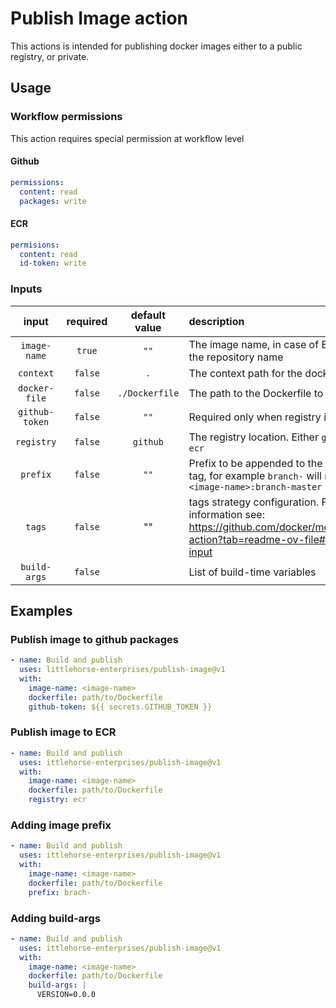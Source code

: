 # Publish Image action

This actions is intended for publishing docker images either to a public registry, or private.

## Usage

### Workflow permissions

This action requires special permission at workflow level

#### Github

```yaml
permissions:
  content: read
  packages: write
```

#### ECR

```yaml
permisions:
  content: read
  id-token: write
```

### Inputs

|     input      | required | default value  | description                                                                                                                    |
| :------------: | :------: | :------------: | :----------------------------------------------------------------------------------------------------------------------------- |
|  `image-name`  |  `true`  |      `""`      | The image name, in case of ECR it's the repository name                                                                        |
|   `context`    | `false`  |      `.`       | The context path for the docker build                                                                                          |
| `docker-file`  | `false`  | `./Dockerfile` | The path to the Dockerfile to build                                                                                            |
| `github-token` | `false`  |      `""`      | Required only when registry is `github`                                                                                        |
|   `registry`   | `false`  |    `github`    | The registry location. Either `github` or `ecr`                                                                                |
|    `prefix`    | `false`  |      `""`      | Prefix to be appended to the image tag, for example `branch-` will result on `<image-name>:branch-master`                      |
|     `tags`     | `false`  |       ""       | tags strategy configuration. For more information see: https://github.com/docker/metadata-action?tab=readme-ov-file#tags-input |
|  `build-args`  | `false`  |                | List of build-time variables                                                                                                   |

## Examples

### Publish image to github packages

```yaml
- name: Build and publish
  uses: littlehorse-enterprises/publish-image@v1
  with:
    image-name: <image-name>
    dockerfile: path/to/Dockerfile
    github-token: ${{ secrets.GITHUB_TOKEN }}
```

### Publish image to ECR

```yaml
- name: Build and publish
  uses: ittlehorse-enterprises/publish-image@v1
  with:
    image-name: <image-name>
    dockerfile: path/to/Dockerfile
    registry: ecr
```

### Adding image prefix

```yaml
- name: Build and publish
  uses: ittlehorse-enterprises/publish-image@v1
  with:
    image-name: <image-name>
    dockerfile: path/to/Dockerfile
    prefix: brach-
```

### Adding build-args

```yaml
- name: Build and publish
  uses: ittlehorse-enterprises/publish-image@v1
  with:
    image-name: <image-name>
    dockerfile: path/to/Dockerfile
    build-args: |
      VERSION=0.0.0
```
